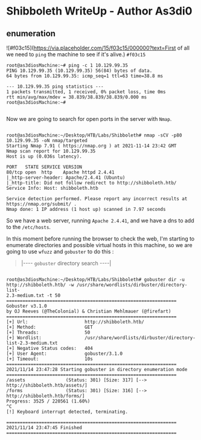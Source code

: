 # Shibboleth WriteUp - Author As3di0

## enumeration

![#f03c15](https://via.placeholder.com/15/f03c15/000000?text=First of all we need to `ping` the machine to see if it's alive.) `#f03c15`

```
root@as3diosMachine:~# ping -c 1 10.129.99.35
PING 10.129.99.35 (10.129.99.35) 56(84) bytes of data.
64 bytes from 10.129.99.35: icmp_seq=1 ttl=63 time=38.8 ms

--- 10.129.99.35 ping statistics ---
1 packets transmitted, 1 received, 0% packet loss, time 0ms
rtt min/avg/max/mdev = 38.839/38.839/38.839/0.000 ms
root@as3diosMachine:~# 


```

Now we are going to search for open ports in the server with `Nmap`.

```

root@as3diosMachine:~/Desktop/HTB/Labs/Shibboleth# nmap -sCV -p80 10.129.99.35 -oN nmap/targeted
Starting Nmap 7.91 ( https://nmap.org ) at 2021-11-14 23:42 GMT
Nmap scan report for 10.129.99.35
Host is up (0.036s latency).

PORT   STATE SERVICE VERSION
80/tcp open  http    Apache httpd 2.4.41
|_http-server-header: Apache/2.4.41 (Ubuntu)
|_http-title: Did not follow redirect to http://shibboleth.htb/
Service Info: Host: shibboleth.htb

Service detection performed. Please report any incorrect results at https://nmap.org/submit/ .
Nmap done: 1 IP address (1 host up) scanned in 7.97 seconds

```
So we have a web server, running `Apache 2.4.41`, and we have a dns to add to the `/etc/hosts`.

In this moment before running the browser to check the web, I'm starting to enumerate directories and possible virtual hosts in
this machine, so we are going to use `wfuzz` and `gobuster` to do this :

> |---- `gobuster` directory search ----|
```

root@as3diosMachine:~/Desktop/HTB/Labs/Shibboleth# gobuster dir -u http://shibboleth.htb/ -w /usr/share/wordlists/dirbuster/directory-list-
2.3-medium.txt -t 50
===============================================================
Gobuster v3.1.0
by OJ Reeves (@TheColonial) & Christian Mehlmauer (@firefart)
===============================================================
[+] Url:                     http://shibboleth.htb/
[+] Method:                  GET
[+] Threads:                 50
[+] Wordlist:                /usr/share/wordlists/dirbuster/directory-list-2.3-medium.txt
[+] Negative Status codes:   404
[+] User Agent:              gobuster/3.1.0
[+] Timeout:                 10s
===============================================================
2021/11/14 23:47:28 Starting gobuster in directory enumeration mode
===============================================================
/assets               (Status: 301) [Size: 317] [--> http://shibboleth.htb/assets/]
/forms                (Status: 301) [Size: 316] [--> http://shibboleth.htb/forms/] 
Progress: 3525 / 220561 (1.60%)                                                   ^C
[!] Keyboard interrupt detected, terminating.
                                                                                   
===============================================================
2021/11/14 23:47:45 Finished
===============================================================


```
